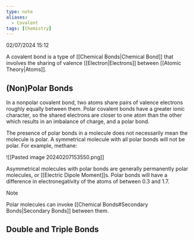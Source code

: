 ```yaml
---
type: note
aliases:
  - Covalent
tags: [Chemistry]
---
```

02/07/2024 15:12

  

A covalent bond is a type of [[Chemical Bonds|Chemical Bond]] that involves the sharing of valence [[Electron|Electrons]] between [[Atomic Theory|Atoms]]. 

## (Non)Polar Bonds
In a nonpolar covalent bond, two atoms share pairs of valence electrons roughly equally between them. Polar covalent bonds have a greater ionic character, so the shared electrons are closer to one atom than the other which results in an imbalance of charge, and a polar bond.

The presence of polar bonds in a molecule does not necessarily mean the molecule is polar. A symmetrical molecule with all polar bonds will not be polar. For example, methane:

![[Pasted image 20240207153550.png]]

Asymmetrical molecules with polar bonds are generally permanently polar molecules, or [[Electric Dipole Moment]]s.  Polar bonds will have a difference in electronegativity of the atoms of between 0.3 and 1.7. 

>[!note]
>Polar molecules can invoke [[Chemical Bonds#Secondary Bonds|Secondary Bonds]] between them. 

## Double and Triple Bonds
